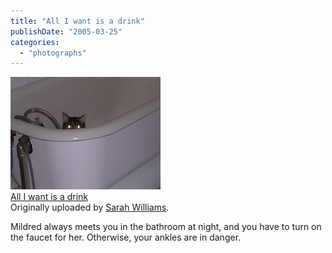 ```yaml
---
title: "All I want is a drink"
publishDate: "2005-03-25"
categories: 
  - "photographs"
---
```


[![](images/7431344_ab802bbfaf_m.jpg)](http://www.flickr.com/photos/54325514@N00/7431344/ "photo sharing")  
[All I want is a drink](http://www.flickr.com/photos/54325514@N00/7431344/)  
Originally uploaded by [Sarah Williams](http://www.flickr.com/people/54325514@N00/).

Mildred always meets you in the bathroom at night, and you have to turn on the faucet for her. Otherwise, your ankles are in danger.
